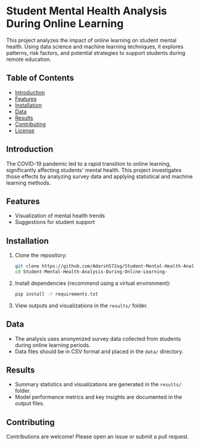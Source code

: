 # Student Mental Health Analysis During Online Learning

This project analyzes the impact of online learning on student mental health. Using data science and machine learning techniques, it explores patterns, risk factors, and potential strategies to support students during remote education.

## Table of Contents

- [Introduction](#introduction)
- [Features](#features)
- [Installation](#installation)
- [Data](#data)
- [Results](#results)
- [Contributing](#contributing)
- [License](#license)

## Introduction

The COVID-19 pandemic led to a rapid transition to online learning, significantly affecting students' mental health. This project investigates those effects by analyzing survey data and applying statistical and machine learning methods.

## Features
- Visualization of mental health trends
- Suggestions for student support

## Installation

1. Clone the repository:
   ```bash
   git clone https://github.com/Adarsh572sg/Student-Mental-Health-Analysis-During-Online-Learning-.git
   cd Student-Mental-Health-Analysis-During-Online-Learning-
   ```
2. Install dependencies (recommend using a virtual environment):
   ```bash
   pip install -r requirements.txt
   ```
3. View outputs and visualizations in the `results/` folder.

## Data

- The analysis uses anonymized survey data collected from students during online learning periods.
- Data files should be in CSV format and placed in the `data/` directory.

## Results

- Summary statistics and visualizations are generated in the `results/` folder.
- Model performance metrics and key insights are documented in the output files.

## Contributing

Contributions are welcome! Please open an issue or submit a pull request.

